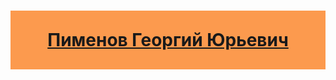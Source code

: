 <style>
  h1 {
    padding: 30px;
    background-color: #fc9a4e;
  }
</style>
<h1 align="center"><a href="https://github.com/RareMashiro" target="_blank">Пименов Георгий Юрьевич</a></h1>

<!--
**RareMashiro/RareMashiro** is a ✨ _special_ ✨ repository because its `README.md` (this file) appears on your GitHub profile.

Here are some ideas to get you started:

- 🔭 I’m currently working on ...
- 🌱 I’m currently learning ...
- 👯 I’m looking to collaborate on ...
- 🤔 I’m looking for help with ...
- 💬 Ask me about ...
- 📫 How to reach me: ...
- 😄 Pronouns: ...
- ⚡ Fun fact: ...
-->
